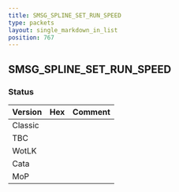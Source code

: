 ```yaml
---
title: SMSG_SPLINE_SET_RUN_SPEED
type: packets
layout: single_markdown_in_list
position: 767
---
```


## SMSG_SPLINE_SET_RUN_SPEED

### Status

Version    | Hex        | Comment
---------- | ---------- | ---------- 
Classic    |            |
TBC        |            |
WotLK      |            |
Cata       |            |
MoP        |            |